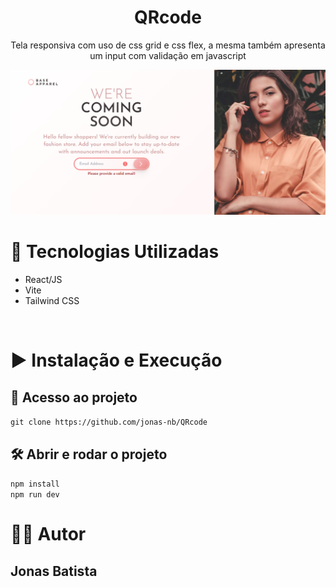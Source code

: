 <h1 align="center">QRcode</h1>

<p align='center'>
  Tela responsiva com uso de css grid e css flex, a mesma também apresenta um input com validação em javascript
</p>
 <img src="/src/assets/images/Desktop.png" alt="" />
<br />
<h1>🔧 Tecnologias Utilizadas</h1>
<ul>
  <li>React/JS</li>
  <li>Vite</li>
  <li>Tailwind CSS</li>
</ul>
</br>
<h1>▶ Instalação e Execução</h1>
<h2>📁 Acesso ao projeto</h2> 
<code>git clone https://github.com/jonas-nb/QRcode</code>
<h2>🛠️ Abrir e rodar o projeto</h2> 
<code>npm install</code>
</br>
<code>npm run dev</code>
</br>
<h1>✍🏾 Autor</h1>
<h2>Jonas Batista</h2>
